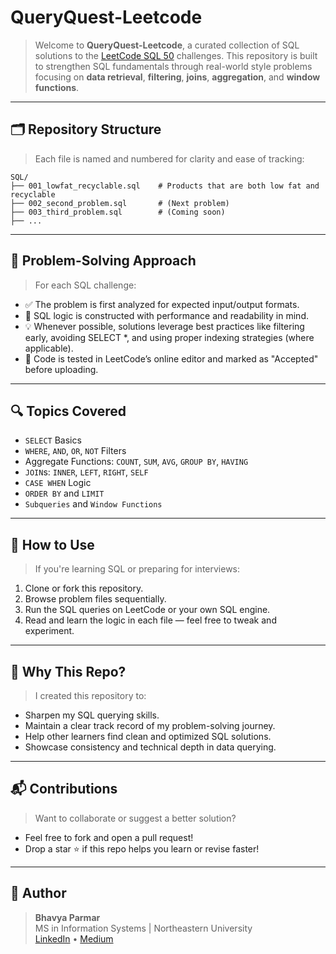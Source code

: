 # QueryQuest-Leetcode 

> Welcome to **QueryQuest-Leetcode**, a curated collection of SQL solutions to the [LeetCode SQL 50](https://leetcode.com/problemset/database/) challenges. This repository is built to strengthen SQL fundamentals through real-world style problems focusing on **data retrieval**, **filtering**, **joins**, **aggregation**, and **window functions**.

---

## 🗂️ Repository Structure

> Each file is named and numbered for clarity and ease of tracking:

```
SQL/
├── 001_lowfat_recyclable.sql    # Products that are both low fat and recyclable
├── 002_second_problem.sql       # (Next problem)
├── 003_third_problem.sql        # (Coming soon)
├── ...
```


---

## 📌 Problem-Solving Approach

> For each SQL challenge:

- ✅ The problem is first analyzed for expected input/output formats.
- 🧠 SQL logic is constructed with performance and readability in mind.
- 💡 Whenever possible, solutions leverage best practices like filtering early, avoiding SELECT *, and using proper indexing strategies (where applicable).
- 🧪 Code is tested in LeetCode’s online editor and marked as "Accepted" before uploading.

---

## 🔍 Topics Covered

- `SELECT` Basics
- `WHERE`, `AND`, `OR`, `NOT` Filters
- Aggregate Functions: `COUNT`, `SUM`, `AVG`, `GROUP BY`, `HAVING`
- `JOIN`s: `INNER`, `LEFT`, `RIGHT`, `SELF`
- `CASE WHEN` Logic
- `ORDER BY` and `LIMIT`
- `Subqueries` and `Window Functions`

---

## 🚀 How to Use

> If you're learning SQL or preparing for interviews:

1. Clone or fork this repository.
2. Browse problem files sequentially.
3. Run the SQL queries on LeetCode or your own SQL engine.
4. Read and learn the logic in each file — feel free to tweak and experiment.

---

## 🧠 Why This Repo?

> I created this repository to:

- Sharpen my SQL querying skills.
- Maintain a clear track record of my problem-solving journey.
- Help other learners find clean and optimized SQL solutions.
- Showcase consistency and technical depth in data querying.

---

## 📬 Contributions

> Want to collaborate or suggest a better solution?
- Feel free to fork and open a pull request!
- Drop a star ⭐ if this repo helps you learn or revise faster!

---

## 📎 Author

> **Bhavya Parmar**  
> MS in Information Systems | Northeastern University  
> [LinkedIn](https://www.linkedin.com/in/your-profile) • [Medium](https://medium.com/@your-profile) 

